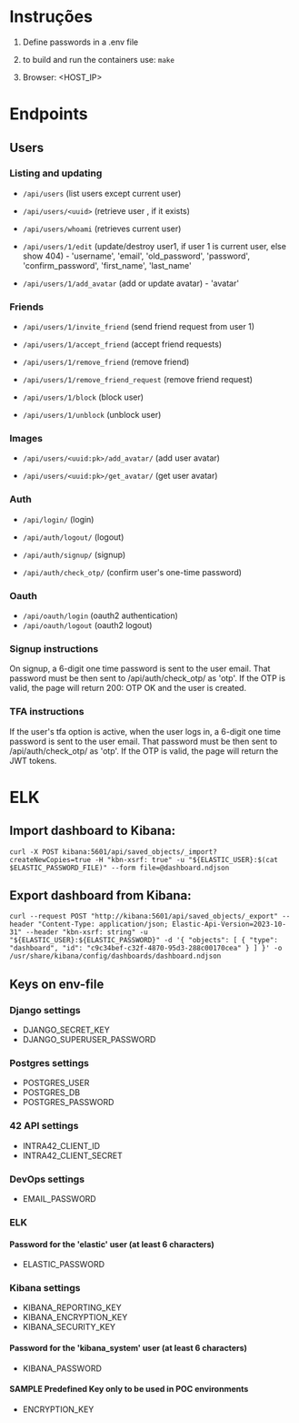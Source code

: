 # Instruções

1.  Define passwords in a .env file

2.  to build and run the containers use: `make`

3.  Browser: <HOST_IP>

# Endpoints

## Users

### Listing and updating
- `/api/users` (list users except current user)

- `/api/users/<uuid>` (retrieve user <uuid>, if it exists)

- `/api/users/whoami` (retrieves current user)

- `/api/users/1/edit` (update/destroy user1, if user 1 is current user, else show 404) - 'username', 'email', 'old_password', 'password', 'confirm_password', 'first_name', 'last_name'

- `/api/users/1/add_avatar` (add or update avatar) - 'avatar'

### Friends
- `/api/users/1/invite_friend` (send friend request from user 1)

- `/api/users/1/accept_friend` (accept friend requests)

- `/api/users/1/remove_friend` (remove friend)

- `/api/users/1/remove_friend_request` (remove friend request)

- `/api/users/1/block` (block user)

- `/api/users/1/unblock` (unblock user)

### Images
- `/api/users/<uuid:pk>/add_avatar/` (add user avatar)

- `/api/users/<uuid:pk>/get_avatar/` (get user avatar)

### Auth
- `/api/login/` (login)

- `/api/auth/logout/` (logout)

- `/api/auth/signup/` (signup)

- `/api/auth/check_otp/` (confirm user's one-time password)

### Oauth
- `/api/oauth/login` (oauth2 authentication)
- `/api/oauth/logout` (oauth2 logout)

### Signup instructions

On signup, a 6-digit one time password is sent to the user email. That password must be then sent to /api/auth/check_otp/ as 'otp'. If the OTP is valid, the page will return 200: OTP OK and the user is created.

### TFA instructions

If the user's tfa option is active, when the user logs in, a 6-digit one time password is sent to the user email. That password must be then sent to /api/auth/check_otp/ as 'otp'. If the OTP is valid, the page will return the JWT tokens.

# ELK

## Import dashboard to Kibana:

`curl -X POST kibana:5601/api/saved_objects/_import?createNewCopies=true -H "kbn-xsrf: true" -u "${ELASTIC_USER}:$(cat $ELASTIC_PASSWORD_FILE)" --form file=@dashboard.ndjson`

## Export dashboard from Kibana:

`curl --request POST "http://kibana:5601/api/saved_objects/_export" --header "Content-Type: application/json; Elastic-Api-Version=2023-10-31" --header "kbn-xsrf: string" -u "${ELASTIC_USER}:${ELASTIC_PASSWORD}" -d '{ "objects": [ { "type": "dashboard", "id": "c9c34bef-c32f-4870-95d3-288c00170cea" } ] }' -o /usr/share/kibana/config/dashboards/dashboard.ndjson`

## Keys on env-file

### Django settings
- DJANGO_SECRET_KEY
- DJANGO_SUPERUSER_PASSWORD

### Postgres settings
- POSTGRES_USER
- POSTGRES_DB
- POSTGRES_PASSWORD

### 42 API settings
- INTRA42_CLIENT_ID
- INTRA42_CLIENT_SECRET

### DevOps settings
- EMAIL_PASSWORD

### ELK

#### Password for the 'elastic' user (at least 6 characters)
- ELASTIC_PASSWORD

### Kibana settings
- KIBANA_REPORTING_KEY
- KIBANA_ENCRYPTION_KEY
- KIBANA_SECURITY_KEY

#### Password for the 'kibana_system' user (at least 6 characters)
- KIBANA_PASSWORD

#### SAMPLE Predefined Key only to be used in POC environments
- ENCRYPTION_KEY